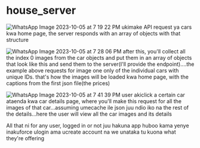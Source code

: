 # house_server
![WhatsApp Image 2023-10-05 at 7 19 22 PM](https://github.com/GithinjiHans/house_server/assets/92337850/31291cbf-d8fe-4648-849d-bc0518c36de3)
ukimake API request ya cars kwa home page, the server responds with an array of objects with that structure

![WhatsApp Image 2023-10-05 at 7 28 06 PM](https://github.com/GithinjiHans/house_server/assets/92337850/96a1763b-7be3-44f4-aae0-757b339dda97)
after this, you'll collect all the index 0 images from the car objects and put them in an array of objects that look like this and send them to the server(I'll provide the endpoint)....the example above requests for image one only of the individual cars with unique IDs.
that's how the images will be loaded kwa home page, with the captions from the first json file(the prices)

![WhatsApp Image 2023-10-05 at 7 41 39 PM](https://github.com/GithinjiHans/house_server/assets/92337850/1a1a8c21-7507-40e6-b75f-e55c7c1a4b4f)
user akiclick a certain car ataenda kwa car details page, where you'll make this request for all the images of that car...assuming umecache ile json juu ndio iko na the rest of the details...here the user will view all the car images and its details

All that ni for any user, logged in or not
juu hakuna app huboo kama yenye inakuforce ulogin ama ucreate account na we unataka tu kuona what they're offering
